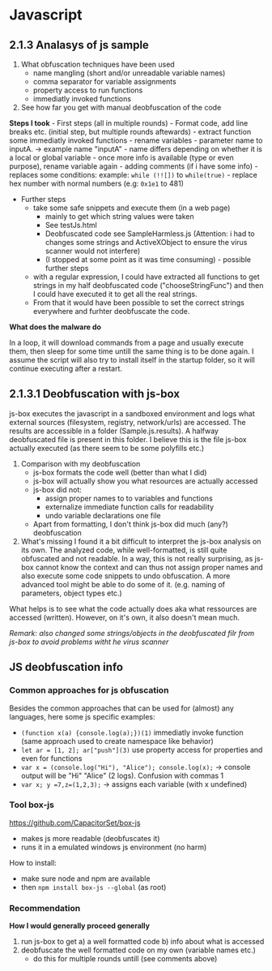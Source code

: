 

# Javascript 

## 2.1.3 Analasys of js sample

1. What obfuscation techniques have been used
   - name mangling (short and/or unreadable variable names)
   - comma separator for variable assignments
   - property access to run functions
   - immediatly invoked functions
2. See how far you get with manual deobfuscation of the code

**Steps I took**
    - First steps (all in multiple rounds)
      - Format code, add line breaks etc. (initial step, but multiple rounds aftewards)
      - extract function some immediatly invoked functions
      - rename variables
        - parameter name to inputA. -> example name "inputA" 
        - name differs depending on whether it is a local or global variable
        - once more info is available (type or even purpose), rename variable again
      - adding comments (if i have some info)
      - replaces some conditions: example: `while (!![])` to `while(true)`
      - replace hex number with normal numbers (e.g: `0x1e1` to 481)
   - Further steps
     - take some safe snippets and execute them (in a web page)
       - mainly to get which string values were taken
       - See testJs.html 
       - Deobfuscated code see SampleHarmless.js (Attention: i had to changes some strings and ActiveXObject to ensure the virus scanner would not interfere)
       - (I stopped at some point as it was time consuming)
    - possible further steps
      - with a regular expression, I could have extracted all functions to get strings in my half deobfuscated code ("chooseStringFunc") and then I could have executed it to get all the real strings. 
      - From that it would have been possible to set the correct strings everywhere and furhter deobfuscate the code. 


**What does the malware do**

In a loop, it will download commands from a page and usually execute them, then sleep for some time untill the same thing is to be done again. 
I assume the script will also try to install itself in the startup folder, so it will continue executing after a restart. 


## 2.1.3.1 Deobfuscation with js-box
js-box executes the javascript in a sandboxed environment and logs what external sources (filesystem, registry, network/urls) are accessed. 
The results are accessible in a folder (Sample.js.results). A halfway deobfuscated file is present in this folder. I believe this is the file js-box actually executed (as there seem to be some polyfills etc.)

1. Comparison with my deobfuscation
    - js-box formats the code well  (better than what I did)
    - js-box will actually show you what resources are actually accessed
    - js-box did not:
      - assign proper names to to variables and functions
      - externalize immediate function calls for readability
      - undo variable declarations one file
    - Apart from formatting, I don't think js-box did much (any?) deobfuscation
2. What's missing
I found it a bit difficult to interpret the js-box analysis on its own. The analyzed code, while well-formatted, is still quite obfuscated and not readable. In a way, this is not really surprising, as js-box cannot know the context and can thus not assign proper names and also execute some code snippets to undo obfuscation. A more advanced tool might be able to do some of it. (e.g. naming of parameters, object types etc.)

What helps is to see what the code actually does aka what ressources are accessed (written). However, on it's own, it also doesn't mean much. 

*Remark: also changed some strings/objects in the deobfuscated filr from js-box to avoid problems witht he virus scanner*

## JS deobfuscation info


### Common approaches for js obfuscation

Besides the common approaches that can be used for (almost) any languages, here some js specific examples:

- `(function x(a) {console.log(a);})(1)`  immediatly invoke function (same approach used to create namespace like behavior)
- `let ar = [1, 2]; ar["push"](3)`  use property access for properties and even for functions
- `var x = (console.log("Hi"), "Alice"); console.log(x);` -> console output will be "Hi" "Alice" (2 logs).  Confusion with commas 1
- `var x; y =7,z=(1,2,3);` -> assigns each variable (with x undefined)


### Tool box-js
https://github.com/CapacitorSet/box-js

- makes js more readable (deobfuscates it)
- runs it in a emulated windows js environment (no harm)

How to install: 
- make sure node and npm are available
- then `npm install box-js --global` (as root)


### Recommendation 

**How I would generally  proceed generally**
1. run js-box to get a) a well formatted code b) info about what is accessed
2. deobfuscate the well formatted code on my own (variable names etc.)
    - do this for multiple rounds untill (see comments above)